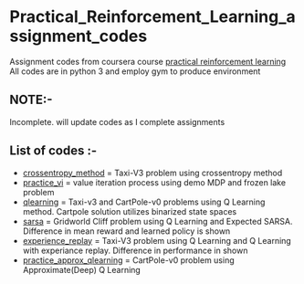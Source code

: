 # Practical_Reinforcement_Learning_assignment_codes

Assignment codes from coursera course [practical reinforcement learning](https://www.coursera.org/learn/practical-rl/home/welcome)
All codes are in python 3 and employ gym to produce environment

## NOTE:-
Incomplete. will update codes as I complete assignments


## List of codes :-
- [crossentropy_method](https://github.com/pmr123/Practical_Reinforcement_Learning_assignment_codes/blob/main/crossentropy_method.ipynb) =  Taxi-V3 problem using crossentropy method
- [practice_vi](https://github.com/pmr123/Practical_Reinforcement_Learning_assignment_codes/blob/main/practice_vi.ipynb) = value iteration process using demo MDP and frozen lake problem
- [qlearning](https://github.com/pmr123/Practical_Reinforcement_Learning_assignment_codes/blob/main/qlearning.ipynb) = Taxi-v3 and CartPole-v0 problems using Q Learning method. Cartpole solution utilizes binarized state spaces
- [sarsa](https://github.com/pmr123/Practical_Reinforcement_Learning_assignment_codes/blob/main/sarsa.ipynb) = Gridworld Cliff problem using Q Learning and Expected SARSA. Difference in mean reward and learned policy is shown
- [experience_replay](https://github.com/pmr123/Practical_Reinforcement_Learning_assignment_codes/blob/main/experience_replay.ipynb) = Taxi-V3 problem using Q Learning and Q Learning with experiance replay. Difference in performance in shown
- [practice_approx_qlearning](https://github.com/pmr123/Practical_Reinforcement_Learning_assignment_codes/blob/main/practice_approx_qlearning.ipynb) = CartPole-v0 problem using Approximate(Deep) Q Learning

